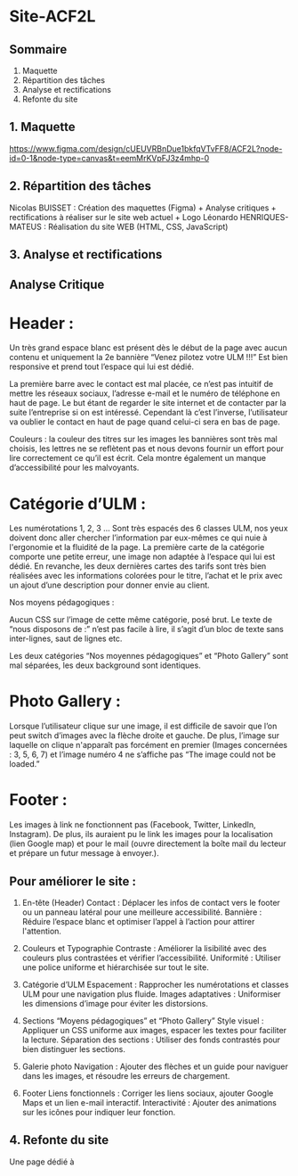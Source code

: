 # Site-ACF2L

## Sommaire 
1. Maquette
2. Répartition des tâches
3. Analyse et rectifications
4. Refonte du site

## 1. Maquette 

https://www.figma.com/design/cUEUVRBnDue1bkfqVTvFF8/ACF2L?node-id=0-1&node-type=canvas&t=eemMrKVpFJ3z4mhp-0

## 2. Répartition des tâches

Nicolas BUISSET : Création des maquettes (Figma) + Analyse critiques + rectifications à réaliser sur le site web actuel + Logo
Léonardo HENRIQUES-MATEUS : Réalisation du site WEB (HTML, CSS, JavaScript)

## 3. Analyse et rectifications
## Analyse Critique
# Header : 

Un très grand espace blanc est présent dès le début de la page avec aucun contenu et uniquement la 2e bannière “Venez pilotez votre ULM !!!” Est bien responsive et prend tout l’espace qui lui est dédié.

La première barre avec le contact est mal placée, ce n’est pas intuitif de mettre les réseaux sociaux, l’adresse e-mail et le numéro de téléphone en haut de page. Le but étant de regarder le site internet et de contacter par la suite l’entreprise si on est intéressé. Cependant là c’est l’inverse, l’utilisateur va oublier le contact en haut de page quand celui-ci sera en bas de page.

Couleurs : la couleur des titres sur les images les bannières sont très mal choisis, les lettres ne se reflètent pas et nous devons fournir un effort pour lire correctement ce qu’il est écrit. Cela montre également un manque d’accessibilité pour les malvoyants.

# Catégorie d’ULM : 

Les numérotations 1, 2, 3 … Sont très espacés des 6 classes ULM, nos yeux doivent donc aller chercher l’information par eux-mêmes ce qui nuie à l'ergonomie et la fluidité de la page. La première carte de la catégorie comporte une petite erreur, une image non adaptée à l’espace qui lui est dédié. En revanche, les deux dernières cartes des tarifs sont très bien réalisées avec les informations colorées pour le titre,  l’achat et le prix avec un ajout d’une description pour donner envie au client.


Nos moyens pédagogiques : 
	
Aucun CSS sur l’image de cette même catégorie, posé brut. Le texte de “nous disposons de :” n’est pas facile à lire, il s’agit d’un bloc de texte sans inter-lignes, saut de lignes etc.

Les deux catégories “Nos moyennes pédagogiques” et “Photo Gallery” sont mal séparées, les deux background sont identiques.

# Photo Gallery :

Lorsque l’utilisateur clique sur une image, il est difficile de savoir que l’on peut switch d’images avec la flèche droite et gauche. De plus, l’image sur laquelle on clique n'apparaît pas forcément en premier (Images concernées : 3, 5, 6, 7) et l’image numéro 4 ne s’affiche pas “The image could not be loaded.”


# Footer : 

Les images à link ne fonctionnent pas (Facebook, Twitter, LinkedIn, Instagram). De plus, ils auraient pu le link les images pour la localisation (lien Google map) et pour le mail (ouvre directement la boîte mail du lecteur et prépare un futur message à envoyer.).


## Pour améliorer le site :

1. En-tête (Header)
Contact : Déplacer les infos de contact vers le footer ou un panneau latéral pour une meilleure accessibilité.
Bannière : Réduire l’espace blanc et optimiser l’appel à l’action pour attirer l'attention.

2. Couleurs et Typographie
Contraste : Améliorer la lisibilité avec des couleurs plus contrastées et vérifier l’accessibilité.
Uniformité : Utiliser une police uniforme et hiérarchisée sur tout le site.

3. Catégorie d’ULM
Espacement : Rapprocher les numérotations et classes ULM pour une navigation plus fluide.
Images adaptatives : Uniformiser les dimensions d’image pour éviter les distorsions.

4. Sections “Moyens pédagogiques” et “Photo Gallery”
Style visuel : Appliquer un CSS uniforme aux images, espacer les textes pour faciliter la lecture.
Séparation des sections : Utiliser des fonds contrastés pour bien distinguer les sections.

5. Galerie photo
Navigation : Ajouter des flèches et un guide pour naviguer dans les images, et résoudre les erreurs de chargement.

6. Footer
Liens fonctionnels : Corriger les liens sociaux, ajouter Google Maps et un lien e-mail interactif.
Interactivité : Ajouter des animations sur les icônes pour indiquer leur fonction.

## 4. Refonte du site

Une page dédié à 
